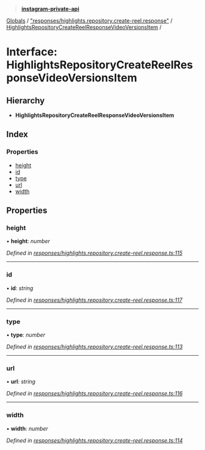 > **[instagram-private-api](../README.md)**

[Globals](../README.md) / ["responses/highlights.repository.create-reel.response"](../modules/_responses_highlights_repository_create_reel_response_.md) / [HighlightsRepositoryCreateReelResponseVideoVersionsItem](_responses_highlights_repository_create_reel_response_.highlightsrepositorycreatereelresponsevideoversionsitem.md) /

# Interface: HighlightsRepositoryCreateReelResponseVideoVersionsItem

## Hierarchy

* **HighlightsRepositoryCreateReelResponseVideoVersionsItem**

## Index

### Properties

* [height](_responses_highlights_repository_create_reel_response_.highlightsrepositorycreatereelresponsevideoversionsitem.md#height)
* [id](_responses_highlights_repository_create_reel_response_.highlightsrepositorycreatereelresponsevideoversionsitem.md#id)
* [type](_responses_highlights_repository_create_reel_response_.highlightsrepositorycreatereelresponsevideoversionsitem.md#type)
* [url](_responses_highlights_repository_create_reel_response_.highlightsrepositorycreatereelresponsevideoversionsitem.md#url)
* [width](_responses_highlights_repository_create_reel_response_.highlightsrepositorycreatereelresponsevideoversionsitem.md#width)

## Properties

###  height

• **height**: *number*

*Defined in [responses/highlights.repository.create-reel.response.ts:115](https://github.com/dilame/instagram-private-api/blob/173bc62/src/responses/highlights.repository.create-reel.response.ts#L115)*

___

###  id

• **id**: *string*

*Defined in [responses/highlights.repository.create-reel.response.ts:117](https://github.com/dilame/instagram-private-api/blob/173bc62/src/responses/highlights.repository.create-reel.response.ts#L117)*

___

###  type

• **type**: *number*

*Defined in [responses/highlights.repository.create-reel.response.ts:113](https://github.com/dilame/instagram-private-api/blob/173bc62/src/responses/highlights.repository.create-reel.response.ts#L113)*

___

###  url

• **url**: *string*

*Defined in [responses/highlights.repository.create-reel.response.ts:116](https://github.com/dilame/instagram-private-api/blob/173bc62/src/responses/highlights.repository.create-reel.response.ts#L116)*

___

###  width

• **width**: *number*

*Defined in [responses/highlights.repository.create-reel.response.ts:114](https://github.com/dilame/instagram-private-api/blob/173bc62/src/responses/highlights.repository.create-reel.response.ts#L114)*